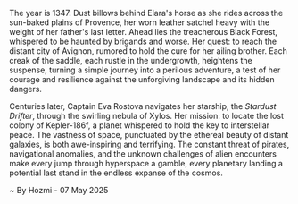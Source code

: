 
The year is 1347.  Dust billows behind Elara's horse as she rides across the sun-baked plains of Provence, her worn leather satchel heavy with the weight of her father's last letter.  Ahead lies the treacherous Black Forest, whispered to be haunted by brigands and worse.  Her quest: to reach the distant city of Avignon, rumored to hold the cure for her ailing brother.  Each creak of the saddle, each rustle in the undergrowth, heightens the suspense, turning a simple journey into a perilous adventure, a test of her courage and resilience against the unforgiving landscape and its hidden dangers.

Centuries later, Captain Eva Rostova navigates her starship, the *Stardust Drifter*, through the swirling nebula of Xylos.  Her mission: to locate the lost colony of Kepler-186f, a planet whispered to hold the key to interstellar peace.  The vastness of space, punctuated by the ethereal beauty of distant galaxies, is both awe-inspiring and terrifying.  The constant threat of pirates, navigational anomalies, and the unknown challenges of alien encounters make every jump through hyperspace a gamble, every planetary landing a potential last stand in the endless expanse of the cosmos.

~ By Hozmi - 07 May 2025
